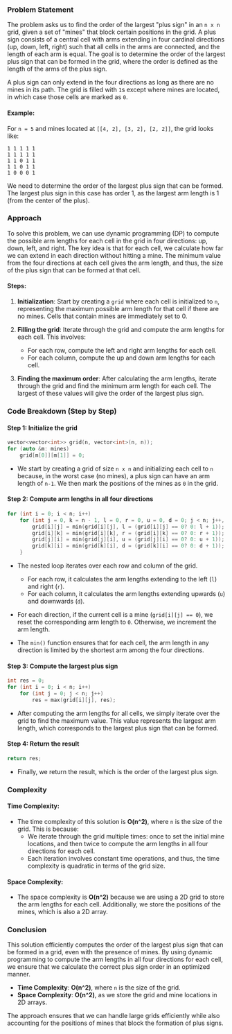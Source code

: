 ### Problem Statement

The problem asks us to find the order of the largest "plus sign" in an `n x n` grid, given a set of "mines" that block certain positions in the grid. A plus sign consists of a central cell with arms extending in four cardinal directions (up, down, left, right) such that all cells in the arms are connected, and the length of each arm is equal. The goal is to determine the order of the largest plus sign that can be formed in the grid, where the order is defined as the length of the arms of the plus sign.

A plus sign can only extend in the four directions as long as there are no mines in its path. The grid is filled with `1`s except where mines are located, in which case those cells are marked as `0`.

#### Example:

For `n = 5` and mines located at `[[4, 2], [3, 2], [2, 2]]`, the grid looks like:

```
1 1 1 1 1
1 1 1 1 1
1 1 0 1 1
1 1 0 1 1
1 0 0 0 1
```

We need to determine the order of the largest plus sign that can be formed. The largest plus sign in this case has order 1, as the largest arm length is 1 (from the center of the plus).

### Approach

To solve this problem, we can use dynamic programming (DP) to compute the possible arm lengths for each cell in the grid in four directions: up, down, left, and right. The key idea is that for each cell, we calculate how far we can extend in each direction without hitting a mine. The minimum value from the four directions at each cell gives the arm length, and thus, the size of the plus sign that can be formed at that cell.

#### Steps:

1. **Initialization**: Start by creating a `grid` where each cell is initialized to `n`, representing the maximum possible arm length for that cell if there are no mines. Cells that contain mines are immediately set to 0.

2. **Filling the grid**: Iterate through the grid and compute the arm lengths for each cell. This involves:
   - For each row, compute the left and right arm lengths for each cell.
   - For each column, compute the up and down arm lengths for each cell.

3. **Finding the maximum order**: After calculating the arm lengths, iterate through the grid and find the minimum arm length for each cell. The largest of these values will give the order of the largest plus sign.

### Code Breakdown (Step by Step)

#### Step 1: Initialize the grid

```cpp
vector<vector<int>> grid(n, vector<int>(n, n));
for (auto &m: mines)
    grid[m[0]][m[1]] = 0;
```

- We start by creating a grid of size `n x n` and initializing each cell to `n` because, in the worst case (no mines), a plus sign can have an arm length of `n-1`. We then mark the positions of the mines as `0` in the grid.

#### Step 2: Compute arm lengths in all four directions

```cpp
for (int i = 0; i < n; i++)
    for (int j = 0, k = n - 1, l = 0, r = 0, u = 0, d = 0; j < n; j++, k--) {
        grid[i][j] = min(grid[i][j], l = (grid[i][j] == 0? 0: l + 1));
        grid[i][k] = min(grid[i][k], r = (grid[i][k] == 0? 0: r + 1));
        grid[j][i] = min(grid[j][i], u = (grid[j][i] == 0? 0: u + 1));
        grid[k][i] = min(grid[k][i], d = (grid[k][i] == 0? 0: d + 1));
    }
```

- The nested loop iterates over each row and column of the grid.
  - For each row, it calculates the arm lengths extending to the left (`l`) and right (`r`).
  - For each column, it calculates the arm lengths extending upwards (`u`) and downwards (`d`).
  
- For each direction, if the current cell is a mine (`grid[i][j] == 0`), we reset the corresponding arm length to `0`. Otherwise, we increment the arm length.

- The `min()` function ensures that for each cell, the arm length in any direction is limited by the shortest arm among the four directions.

#### Step 3: Compute the largest plus sign

```cpp
int res = 0;
for (int i = 0; i < n; i++)
    for (int j = 0; j < n; j++)
        res = max(grid[i][j], res);
```

- After computing the arm lengths for all cells, we simply iterate over the grid to find the maximum value. This value represents the largest arm length, which corresponds to the largest plus sign that can be formed.

#### Step 4: Return the result

```cpp
return res;
```

- Finally, we return the result, which is the order of the largest plus sign.

### Complexity

#### Time Complexity:

- The time complexity of this solution is **O(n^2)**, where `n` is the size of the grid. This is because:
  - We iterate through the grid multiple times: once to set the initial mine locations, and then twice to compute the arm lengths in all four directions for each cell.
  - Each iteration involves constant time operations, and thus, the time complexity is quadratic in terms of the grid size.

#### Space Complexity:

- The space complexity is **O(n^2)** because we are using a 2D grid to store the arm lengths for each cell. Additionally, we store the positions of the mines, which is also a 2D array.

### Conclusion

This solution efficiently computes the order of the largest plus sign that can be formed in a grid, even with the presence of mines. By using dynamic programming to compute the arm lengths in all four directions for each cell, we ensure that we calculate the correct plus sign order in an optimized manner.

- **Time Complexity**: **O(n^2)**, where `n` is the size of the grid.
- **Space Complexity**: **O(n^2)**, as we store the grid and mine locations in 2D arrays.

The approach ensures that we can handle large grids efficiently while also accounting for the positions of mines that block the formation of plus signs.